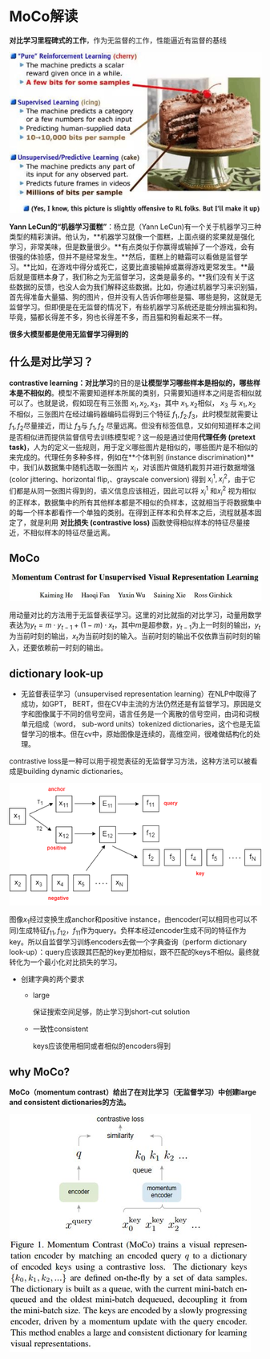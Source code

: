 # MoCo解读

**对比学习里程碑式的工作**，作为无监督的工作，性能逼近有监督的基线

![lecun](./pics/lecun.jpg)

**Yann LeCun的“机器学习蛋糕”**：杨立昆（Yann LeCun)有一个关于机器学习三种类型的精彩演讲。他认为，**机器学习就像一个蛋糕，上面点缀的浆果就是强化学习，非常美味，但是数量很少。**有点类似于你赢得或输掉了一个游戏，会有很强的体验感，但并不是经常发生。**然后，蛋糕上的糖霜可以看做是监督学习。**比如，在游戏中得分或死亡，这要比直接输掉或赢得游戏更常发生。**最后就是蛋糕本身了，我们称之为无监督学习，这类是最多的。**我们没有关于这些数据的反馈，也没人会为我们解释这些数据。比如，你通过机器学习来识别猫，首先得准备大量猫、狗的图片，但并没有人告诉你哪些是猫、哪些是狗，这就是无监督学习。但即便是在无监督的情况下，有些机器学习系统还是能分辨出猫和狗。毕竟，猫都长得差不多，狗也长得差不多，而且猫和狗看起来不一样。

**很多大模型都是使用无监督学习得到的**

## 什么是对比学习？

**contrastive learning：对比学习**的目的是**让模型学习哪些样本是相似的，哪些样本是不相似的**。模型不需要知道样本所属的类别，只需要知道样本之间是否相似就可以了。也就是说，假如现在有三张图 $x_1, x_2, x_3$，其中 $x_1, x_2$相似， $x_3$ 与  $x_1, x_2$不相似，三张图片在经过编码器编码后得到三个特征 $f_1, f_2. f_3$，此时模型就需要让 $f_1, f_2$尽量接近，而让 $f_3$与 $f_1, f_2$ 尽量远离。但没有标签信息，又如何知道样本之间是否相似进而提供监督信号去训练模型呢？这一般是通过使用**代理任务 (pretext task)**，人为的定义一些规则，用于定义哪些图片是相似的，哪些图片是不相似的来完成的。代理任务多种多样，例如在**个体判别 (instance discrimination)**中，我们从数据集中随机选取一张图片 $x_i$，对该图片做随机裁剪并进行数据增强 (color jittering、horizontal flip,、grayscale conversion) 得到 $x_i^1, x_i^2$，由于它们都是从同一张图片得到的，语义信息应该相近，因此可以将 $x_i^1$ 和$x_i^2$ 视为相似的正样本，数据集中的所有其他样本都是不相似的负样本，这就相当于将数据集中的每一个样本都看作一个单独的类别。在得到正样本和负样本之后，流程就基本固定了，就是利用 **对比损失 (contrastive loss)** 函数使得相似样本的特征尽量接近，不相似样本的特征尽量远离。

## MoCo

 ![moco2](./pics/moco2.JPG)

用动量对比的方法用于无监督表征学习。这里的对比就指的对比学习，动量用数学表达为$y_t = m\cdot y_{t-1} + (1-m)\cdot x_t$，其中$m$是超参数，$y_{t-1}$为上一时刻的输出，$y_t$为当前时刻的输出，$x_t$为当前时刻的输入。当前时刻的输出不仅依靠当前时刻的输入，还要依赖前一时刻的输出。

## dictionary look-up

- 无监督表征学习（unsupervised representation learning）在NLP中取得了成功，如GPT， BERT，但在CV中主流的方法仍然还是有监督学习。原因是文字和图像属于不同的信号空间，语言任务是一个离散的信号空间，由词和词根单元组成（word， sub-word units）tokenized dictionaries，这个也是无监督学习的根本。但在cv中，原始图像是连续的，高维空间，很难做结构化的处理。

contrastive loss是一种可以用于视觉表征的无监督学习方法，这种方法可以被看成是building dynamic dictionaries。

![moco3](./pics/moco3.png)

图像$x_1$经过变换生成anchor和positive instance，由encoder(可以相同也可以不同)生成特征$f_{11}, f_{12}$，$f_{11}$作为query。负样本经过encoder生成不同的特征作为key。所以自监督学习训练encoders去做一个字典查询（perform dictionary look-up）：query应该跟其匹配的key更加相似，跟不匹配的keys不相似。最终就转化为一个最小化对比损失的学习。

- 创建字典的两个要求

  - large

    保证搜索空间足够，防止学习到short-cut solution

  - 一致性consistent

    keys应该使用相同或者相似的encoders得到

## why MoCo?

**MoCo（momentum contrast）给出了在对比学习（无监督学习）中创建large and  consistent dictionaries的方法。**

![moco3](./pics/moco3.JPG)



